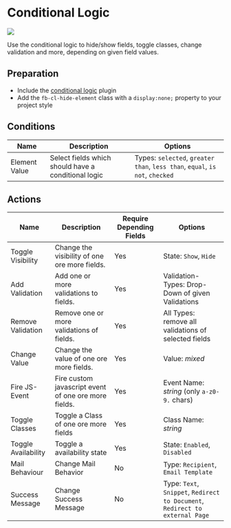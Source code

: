 # Conditional Logic
![](https://user-images.githubusercontent.com/700119/43034880-05fca358-8ce5-11e8-8fc4-2954fc7b942d.png)

Use the conditional logic to hide/show fields, toggle classes, change validation and more, depending on given field values.

## Preparation
- Include the [conditional logic](91_Javascript.md#Conditional-logic-plugin) plugin
- Add the `fb-cl-hide-element` class with a `display:none;` property to your project style

## Conditions

| Name | Description | Options |
|------|-------------|---------|
| Element Value | Select fields which should have a conditional logic | Types: `selected`, `greater than`, `less than`, `equal`, `is not`, `checked` |

## Actions

| Name | Description | Require Depending Fields | Options |
|------|-------------|--------------------------|---------|
| Toggle Visibility | Change the visibility of one ore more fields. | Yes | State: `Show`, `Hide` |
| Add Validation | Add one or more validations to fields. | Yes | Validation-Types: Drop-Down of given Validations |
| Remove Validation | Remove one or more validations of fields. | Yes | All Types: remove all validations of selected fields |
| Change Value | Change the value of one ore more fields. | Yes | Value: *mixed* |
| Fire JS-Event | Fire custom javascript event of one ore more fields. | Yes | Event Name: *string* (only `a-z0-9.` chars) |
| Toggle Classes | Toggle a Class of one ore more fields | Yes | Class Name: *string* |
| Toggle Availability | Toggle a availability state | Yes | State: `Enabled`, `Disabled` |
| Mail Behaviour | Change Mail Behavior | No | Type: `Recipient`, `Email Template` |
| Success Message | Change Success Message | No | Type: `Text`, `Snippet`, `Redirect to Document`, `Redirect to external Page` |